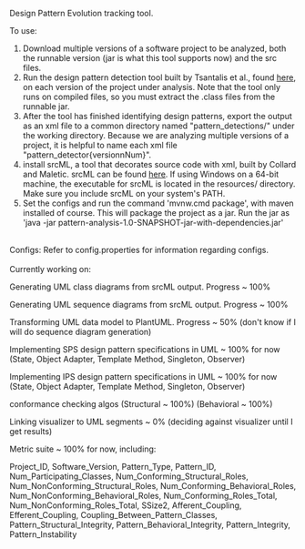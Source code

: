 Design Pattern Evolution tracking tool.

To use:

1) Download multiple versions of a software project to be analyzed, 
both the runnable version (jar is what this tool supports now) and the src files.
2) Run the design pattern detection tool built by  Tsantalis et al., found
[here](https://users.encs.concordia.ca/~nikolaos/pattern_detection.html), on each
version of the project under analysis. Note that the tool only runs on compiled 
files, so you must extract the .class files from the runnable jar. 
3) After the tool has finished identifying design patterns, export the output as
an xml file to a common directory named "pattern_detections/" under the working directory. Because we are analyzing
multiple versions of a project, it is helpful to name each xml file "pattern_detector{versionnNum}".
4) install srcML, a tool that decorates source code with xml, built by Collard and Maletic. 
srcML can be found [here](http://www.srcml.org/). If using Windows on a 64-bit machine, the executable for 
 srcML is located in the resources/ directory. Make sure you include srcML on your system's PATH. 
5) Set the configs and run the command 'mvnw.cmd package', with maven installed of course. This will package the project 
as a jar. Run the jar as 'java -jar pattern-analysis-1.0-SNAPSHOT-jar-with-dependencies.jar'




<br>
Configs:
Refer to config.properties for information regarding configs.
</br>


<br>
Currently working on:

Generating UML class diagrams from srcML output. Progress ~ 100%

Generating UML sequence diagrams from srcML output. Progress ~ 100%

Transforming UML data model to PlantUML. Progress ~ 50% (don't know if I will do sequence diagram generation)

Implementing SPS design pattern specifications in UML ~ 100% for now (State, Object Adapter, Template Method, Singleton, Observer)

Implementing IPS design pattern specifications in UML ~ 100% for now (State, Object Adapter, Template Method, Singleton, Observer)

conformance checking algos (Structural ~ 100%) (Behavioral ~ 100%)

Linking visualizer to UML segments ~ 0% (deciding against visualizer until I get results)

Metric suite ~ 100% for now, including:

Project_ID, Software_Version, Pattern_Type, Pattern_ID, Num_Participating_Classes, Num_Conforming_Structural_Roles, Num_NonConforming_Structural_Roles, Num_Conforming_Behavioral_Roles, Num_NonConforming_Behavioral_Roles, Num_Conforming_Roles_Total, Num_NonConforming_Roles_Total, SSize2, Afferent_Coupling, Efferent_Coupling, Coupling_Between_Pattern_Classes, Pattern_Structural_Integrity, Pattern_Behavioral_Integrity, Pattern_Integrity, Pattern_Instability</br>
